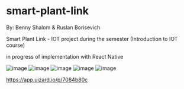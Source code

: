 # smart-plant-link 


By: Benny Shalom & Ruslan Borisevich

Smart Plant Link - IOT project during the semester (Introduction to IOT course)

in progress of implementation with React Native 


![image](https://user-images.githubusercontent.com/73943596/212539126-1851f762-49c4-43e8-8fb7-8bc685f2b385.png)
![image](https://user-images.githubusercontent.com/73943596/212539134-cab89421-7e41-4022-83c2-37b09ea8e500.png)
![image](https://user-images.githubusercontent.com/73943596/212539151-09df0633-dfd6-4590-be65-3f00955bfd34.png)
![image](https://user-images.githubusercontent.com/73943596/212539155-def39cd2-7f0e-4a71-9252-bf66b1323684.png)
![image](https://user-images.githubusercontent.com/73943596/212539189-a29990be-9e06-42e8-817e-fa4f7ddb8412.png)

https://app.uizard.io/p/7084b80c
